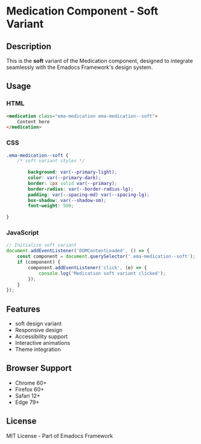 # Medication Component - Soft Variant

## Description
This is the **soft** variant of the Medication component, designed to integrate seamlessly with the Emadocs Framework's design system.

## Usage

### HTML
```html
<medication class="ema-medication ema-medication--soft">
    Content here
</medication>
```

### CSS
```css
.ema-medication--soft {
    /* soft variant styles */
    
        background: var(--primary-light);
        color: var(--primary-dark);
        border: 1px solid var(--primary);
        border-radius: var(--border-radius-lg);
        padding: var(--spacing-md) var(--spacing-lg);
        box-shadow: var(--shadow-sm);
        font-weight: 500;
    
}
```

### JavaScript
```javascript
// Initialize soft variant
document.addEventListener('DOMContentLoaded', () => {
    const component = document.querySelector('.ema-medication--soft');
    if (component) {
        component.addEventListener('click', (e) => {
            console.log('Medication soft variant clicked');
        });
    }
});
```

## Features
- soft design variant
- Responsive design
- Accessibility support
- Interactive animations
- Theme integration

## Browser Support
- Chrome 60+
- Firefox 60+
- Safari 12+
- Edge 79+

## License
MIT License - Part of Emadocs Framework
